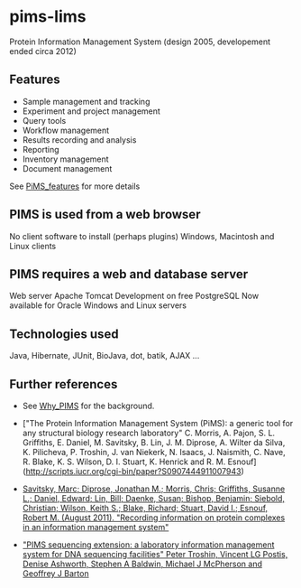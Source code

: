 # pims-lims
Protein Information Management System (design 2005, developement ended circa 2012)

## Features
 + Sample management and tracking
 + Experiment and project management
 + Query tools
 + Workflow management
 + Results recording and analysis
 + Reporting
 + Inventory management
 + Document management
 
See [PiMS_features](PiMS_Features.pdf) for more details

## PIMS is used from a web browser
No client software to install (perhaps plugins)  Windows, Macintosh and Linux clients

## PIMS requires a web and database server
Web server Apache Tomcat Development on free PostgreSQL Now available for Oracle Windows and Linux servers

## Technologies used 
Java, Hibernate, JUnit, BioJava, dot, batik, AJAX ...

## Further references
+ See [Why_PIMS](Why_PiMS.pdf) for the background. 

+ ["The Protein Information Management System (PiMS): a generic tool for any structural biology research laboratory" C. Morris, A. Pajon, S. L. Griffiths, E. Daniel, M. Savitsky, B. Lin, J. M. Diprose, A. Wilter da Silva, K. Pilicheva, P. Troshin, J. van Niekerk, N. Isaacs, J. Naismith, C. Nave, R. Blake, K. S. Wilson, D. I. Stuart, K. Henrick and R. M. Esnouf] (http://scripts.iucr.org/cgi-bin/paper?S0907444911007943)

+ [Savitsky, Marc; Diprose, Jonathan M.; Morris, Chris; Griffiths, Susanne L.; Daniel, Edward; Lin, Bill; Daenke, Susan; Bishop, Benjamin; Siebold, Christian; Wilson, Keith S.; Blake, Richard; Stuart, David I.; Esnouf, Robert M. (August 2011). "Recording information on protein complexes in an information management system"](https://www.ncbi.nlm.nih.gov/pmc/articles/PMC3477311/)

+ ["PIMS sequencing extension: a laboratory information management system for DNA sequencing facilities" Peter Troshin, Vincent LG Postis, Denise Ashworth, Stephen A Baldwin, Michael J McPherson and Geoffrey J Barton](http://bmcresnotes.biomedcentral.com/articles/10.1186/1756-0500-4-48)
